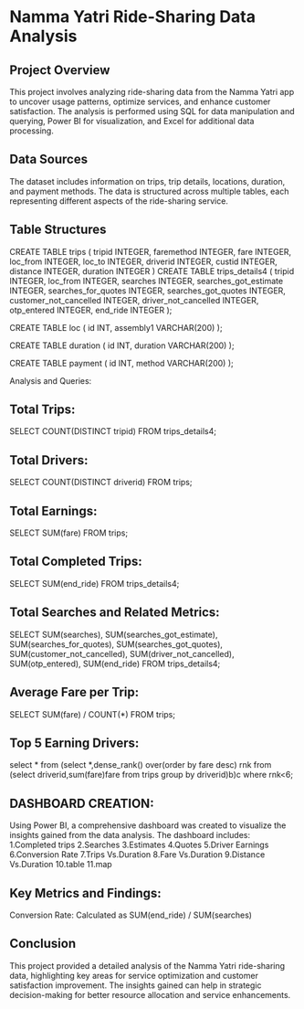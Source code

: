 # Namma Yatri Ride-Sharing Data Analysis

## Project Overview
This project involves analyzing ride-sharing data from the Namma Yatri app to uncover usage patterns, optimize services, and enhance customer satisfaction. The analysis is performed using SQL for data manipulation and querying, Power BI for visualization, and Excel for additional data processing.

## Data Sources
The dataset includes information on trips, trip details, locations, duration, and payment methods. The data is structured across multiple tables, each representing different aspects of the ride-sharing service.

## Table Structures

CREATE TABLE trips (
    tripid INTEGER,
    faremethod INTEGER,
    fare INTEGER,
    loc_from INTEGER,
    loc_to INTEGER,
    driverid INTEGER,
    custid INTEGER,
    distance INTEGER,
    duration INTEGER
)
CREATE TABLE trips_details4 (
    tripid INTEGER,
    loc_from INTEGER,
    searches INTEGER,
    searches_got_estimate INTEGER,
    searches_for_quotes INTEGER,
    searches_got_quotes INTEGER,
    customer_not_cancelled INTEGER,
    driver_not_cancelled INTEGER,
    otp_entered INTEGER,
    end_ride INTEGER
);

CREATE TABLE loc (
    id INT,
    assembly1 VARCHAR(200)
);

CREATE TABLE duration (
    id INT,
    duration VARCHAR(200)
);

CREATE TABLE payment (
    id INT,
    method VARCHAR(200)
);

Analysis and Queries:

## Total Trips:
SELECT COUNT(DISTINCT tripid) FROM trips_details4;

## Total Drivers:
SELECT COUNT(DISTINCT driverid) FROM trips;

## Total Earnings:
SELECT SUM(fare) FROM trips;

## Total Completed Trips:
SELECT SUM(end_ride) FROM trips_details4;

## Total Searches and Related Metrics:
SELECT SUM(searches), SUM(searches_got_estimate), SUM(searches_for_quotes), SUM(searches_got_quotes),
       SUM(customer_not_cancelled), SUM(driver_not_cancelled), SUM(otp_entered), SUM(end_ride)
FROM trips_details4;

## Average Fare per Trip:
SELECT SUM(fare) / COUNT(*) FROM trips;

## Top 5 Earning Drivers:
select * from 
(select *,dense_rank() over(order by fare desc) rnk
from
(select driverid,sum(fare)fare from trips group by driverid)b)c 
where rnk<6;


## DASHBOARD CREATION:
Using Power BI, a comprehensive dashboard was created to visualize the insights gained from the data analysis. The dashboard includes:
1.Completed trips
2.Searches 
3.Estimates
4.Quotes
5.Driver Earnings
6.Conversion Rate
7.Trips Vs.Duration
8.Fare Vs.Duration
9.Distance Vs.Duration
10.table
11.map

## Key Metrics and Findings:
Conversion Rate: Calculated as SUM(end_ride) / SUM(searches)

## Conclusion
This project provided a detailed analysis of the Namma Yatri ride-sharing data, highlighting key areas for service optimization and customer satisfaction improvement. The insights gained can help in strategic decision-making for better resource allocation and service enhancements.
